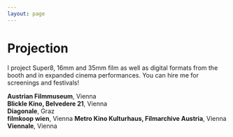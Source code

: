 ```yaml
---
layout: page
---
```


# Projection

I project Super8, 16mm and 35mm film as well as digital formats from the booth and in expanded cinema performances. You can hire me for screenings and festivals!

<strong>Austrian Filmmuseum</strong>, Vienna<br>
<strong>Blickle Kino, Belvedere 21</strong>, Vienna<br>
<strong>Diagonale</strong>, Graz<br>
<strong>filmkoop wien</strong>, Vienna
<strong>Metro Kino Kulturhaus, Filmarchive Austria</strong>, Vienna<br>
<strong>Viennale</strong>, Vienna<br>